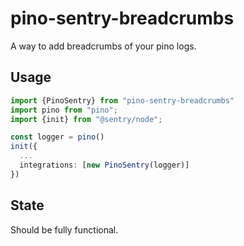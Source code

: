 # pino-sentry-breadcrumbs

A way to add breadcrumbs of your pino logs.

## Usage

```typescript
import {PinoSentry} from "pino-sentry-breadcrumbs"
import pino from "pino";
import {init} from "@sentry/node";

const logger = pino()
init({
  ...
  integrations: [new PinoSentry(logger)]
})
```

## State
Should be fully functional.
